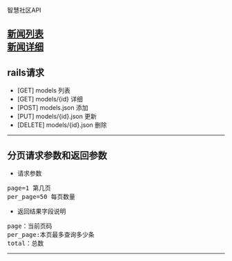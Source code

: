 智慧社区API  

[新闻列表](jinwanlin/wisdom-api/blob/master/news/list.md)  
[新闻详细](jinwanlin/wisdom-api/blob/master/news/show.md)  
------------------------
## rails请求
* [GET]		models			列表
* [GET]		models/{id} 		详细
* [POST]	models.json		添加
* [PUT]		models/{id}.json	更新
* [DELETE]	models/{id}.json	删除

-------------------------
## 分页请求参数和返回参数
* 请求参数
<pre>
page=1 第几页  
per_page=50 每页数量
</pre>


* 返回结果字段说明
<pre>
page：当前页码  
per_page:本页最多查询多少条  
total：总数
</pre>
---------------------------------------



